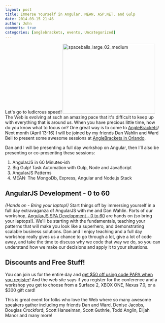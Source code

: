 ```yaml
---
layout: post
title: Immerse Yourself in Angular, MEAN, ASP.NET, and Gulp
date: 2014-03-15 21:46
author: John
comments: true
categories: [anglebrackets, events, Uncategorized]
---
```

<p>Let's go to ludicrous speed! <img src="http://images.johnpapa.net/wp-content/uploads/2014/03/spaceballs_large_02_medium-300x227.jpg" alt="spaceballs_large_02_medium" width="300" height="227" class="alignright size-medium wp-image-25661" />The Web is evolving at such an amazing pace that it's difficult to keep up with everything that is around us. When you have precious little time, how do you know what to focus on? One great way is to come to <a href="https://www.anglebrackets.org/register.aspx">AngleBrackets</a>! Next month (April 13-16) I will be joined by my friends Dan Wahlin and Ward Bell to present some awesome sessions at <a href="https://www.anglebrackets.org/register.aspx">AngleBrackets in Orlando</a>.</p>

<p>Dan and I will be presenting a full day workshop on Angular, then I'll also be presenting or co-presenting these sessions:</p>

<ol>
<li>AngularJS in 60 Minutes-ish</li>
<li>Big Gulp! Task Automation with Gulp, Node and JavaScript</li>
<li>AngularJS Patterns</li>
<li>MEAN: The MongoDb, Express, Angular and Node.js Stack</li>
</ol>

<h2>AngularJS Development - 0 to 60</h2>

<p><em>(Hands on - Bring your laptop!)</em> Start things off by immersing yourself in a full day extravaganza of AngularJS with me and Dan Wahlin. Parts of our workshop, <a href="http://anglebrackets.org/workshops.aspx">AngularJS SPA Development - 0 to 60</a> are hands on (so bring your laptops!). We'll be starting with the fundamentals, teaching your patterns that will make you look like a superhero, and demonstrating scalable business solutions. Dan and I enjoy teaching and a full day workshop really gives us a chance to go through a lot, give a lot of code away, and take the time to discuss why we code that way we do, so you can understand how we make our decisions and apply it to your situations.</p>

<h2>Discounts and Free Stuff!</h2>

<p>You can join us for the entire day and <a href="https://www.anglebrackets.org/register.aspx">get $50 off using code PAPA when you register</a>! And the web site says if you register for the conference and a workshop you get to choose from a Surface 2, XBOX ONE, Nexus 7.0, or a $300 gift card!</p>

<p>This is great event for folks who love the Web where so many awesome speakers gather including my friends Dan and Ward, Denise Jacobs, Douglas Crockford, Scott Hanselman, Scott Guthrie, Todd Anglin, Elijah Manor and many more!</p>

